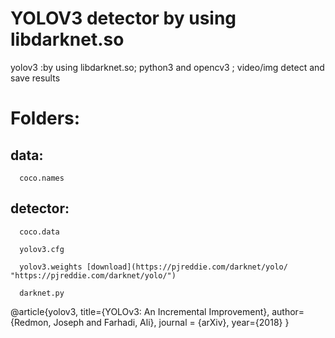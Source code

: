 YOLOV3 detector by using libdarknet.so
====
yolov3 :by using libdarknet.so; python3 and opencv3 ; video/img detect and save results

# Folders: 

  ## data: 
  
      coco.names
    
  ## detector:
      coco.data
      
      yolov3.cfg
      
      yolov3.weights [download](https://pjreddie.com/darknet/yolo/ "https://pjreddie.com/darknet/yolo/")
     
      darknet.py
    
    
    
    
    
    

@article{yolov3,
  title={YOLOv3: An Incremental Improvement},
  author={Redmon, Joseph and Farhadi, Ali},
  journal = {arXiv},
  year={2018}
}

